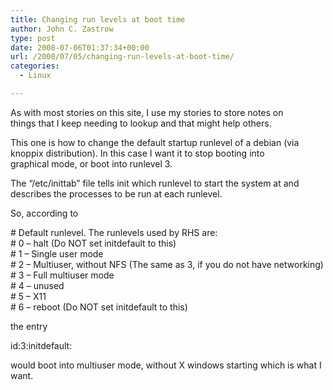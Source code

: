 ```yaml
---
title: Changing run levels at boot time
author: John C. Zastrow
type: post
date: 2008-07-06T01:37:34+00:00
url: /2008/07/05/changing-run-levels-at-boot-time/
categories:
  - Linux

---
```

As with most stories on this site, I use my stories to store notes on  
things that I keep needing to lookup and that might help others.

This one is how to change the default startup runlevel of a debian (via  
knoppix distribution). In this case I want it to stop booting into  
graphical mode, or boot into runlevel 3.

The &#8220;/etc/inittab&#8221; file tells init which runlevel to start the system at and describes the processes to be run at each runlevel.

So, according to

\# Default runlevel. The runlevels used by RHS are:  
\# 0 &#8211; halt (Do NOT set initdefault to this)  
\# 1 &#8211; Single user mode  
\# 2 &#8211; Multiuser, without NFS (The same as 3, if you do not have networking)  
\# 3 &#8211; Full multiuser mode  
\# 4 &#8211; unused  
\# 5 &#8211; X11  
\# 6 &#8211; reboot (Do NOT set initdefault to this)

the entry

id:3:initdefault:

would boot into multiuser mode, without X windows starting which is what I want.